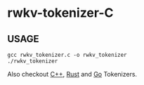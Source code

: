 # rwkv-tokenizer-C

## USAGE

```
gcc rwkv_tokenizer.c -o rwkv_tokenizer
./rwkv_tokenizer
```

Also checkout [C++](https://github.com/m8than/RWKV-World-Tokenizer-CPP), [Rust](https://github.com/cahya-wirawan/rwkv-tokenizer) and [Go](https://github.com/Ronsor/rwkv-tokenizer-go) Tokenizers. 
